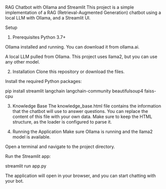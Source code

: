 RAG Chatbot with Ollama and Streamlit
This project is a simple implementation of a RAG (Retrieval-Augmented Generation) chatbot using a local LLM with Ollama, and a Streamlit UI.

Setup
1. Prerequisites
Python 3.7+

Ollama installed and running. You can download it from ollama.ai.

A local LLM pulled from Ollama. This project uses llama2, but you can use any other model.

2. Installation
Clone this repository or download the files.

Install the required Python packages:

pip install streamlit langchain langchain-community beautifulsoup4 faiss-cpu

3. Knowledge Base
The knowledge_base.html file contains the information that the chatbot will use to answer questions. You can replace the content of this file with your own data. Make sure to keep the HTML structure, as the loader is configured to parse it.

4. Running the Application
Make sure Ollama is running and the llama2 model is available.

Open a terminal and navigate to the project directory.

Run the Streamlit app:

streamlit run app.py

The application will open in your browser, and you can start chatting with your bot.
